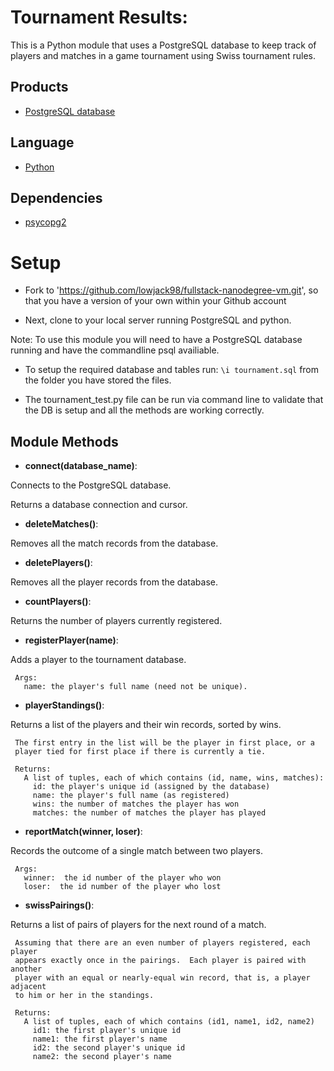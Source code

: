 # Tournament Results:

This is a Python module that uses a PostgreSQL database to keep
track of players and matches in a game tournament using Swiss tournament rules.

## Products
- [PostgreSQL database][1]

## Language
- [Python][2]

## Dependencies
- [psycopg2][3]

[1]: https://www.postgresql.org/
[2]: https://python.org
[3]: http://initd.org/psycopg/

# Setup

- Fork to 'https://github.com/lowjack98/fullstack-nanodegree-vm.git', so that
you have a version of your own within your Github account

- Next, clone to your local server running PostgreSQL and python.

Note: To use this module you will need to have a PostgreSQL database running and
have the commandline psql availiable.

- To setup the required database and tables
 run: `\i tournament.sql` from the folder you have stored the files.

- The tournament_test.py file can be run via command line to validate that the
DB is setup and all the methods are working correctly.

## Module Methods

- __connect(database_name)__:

Connects to the PostgreSQL database.  

   Returns a database connection and cursor.


- __deleteMatches()__:

Removes all the match records from the database.


- __deletePlayers()__:

Removes all the player records from the database.


- __countPlayers()__:

Returns the number of players currently registered.


- __registerPlayer(name)__:

Adds a player to the tournament database.

     Args:
       name: the player's full name (need not be unique).


- __playerStandings()__:

Returns a list of the players and their win records, sorted by wins.

     The first entry in the list will be the player in first place, or a
     player tied for first place if there is currently a tie.

     Returns:
       A list of tuples, each of which contains (id, name, wins, matches):
         id: the player's unique id (assigned by the database)
         name: the player's full name (as registered)
         wins: the number of matches the player has won
         matches: the number of matches the player has played


- __reportMatch(winner, loser)__:

Records the outcome of a single match between two players.

     Args:
       winner:  the id number of the player who won
       loser:  the id number of the player who lost


- __swissPairings()__:

Returns a list of pairs of players for the next round of a match.

     Assuming that there are an even number of players registered, each player
     appears exactly once in the pairings.  Each player is paired with another
     player with an equal or nearly-equal win record, that is, a player adjacent
     to him or her in the standings.

     Returns:
       A list of tuples, each of which contains (id1, name1, id2, name2)
         id1: the first player's unique id
         name1: the first player's name
         id2: the second player's unique id
         name2: the second player's name
